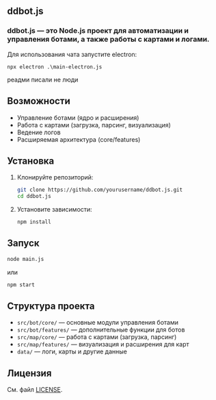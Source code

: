 ## ddbot.js

### ddbot.js — это Node.js проект для автоматизации и управления ботами, а также работы с картами и логами.

Для использования чата запустите electron:
```
npx electron .\main-electron.js
```

реадми писали не люди

## Возможности

- Управление ботами (ядро и расширения)
- Работа с картами (загрузка, парсинг, визуализация)
- Ведение логов
- Расширяемая архитектура (core/features)

## Установка

1. Клонируйте репозиторий:
   ```bash
   git clone https://github.com/yourusername/ddbot.js.git
   cd ddbot.js
   ```

2. Установите зависимости:
   ```bash
   npm install
   ```

## Запуск

```bash
node main.js
```
или
```bash
npm start
```

## Структура проекта

- `src/bot/core/` — основные модули управления ботами
- `src/bot/features/` — дополнительные функции для ботов
- `src/map/core/` — работа с картами (загрузка, парсинг)
- `src/map/features/` — визуализация и расширения для карт
- `data/` — логи, карты и другие данные

## Лицензия

См. файл [LICENSE](LICENSE).
